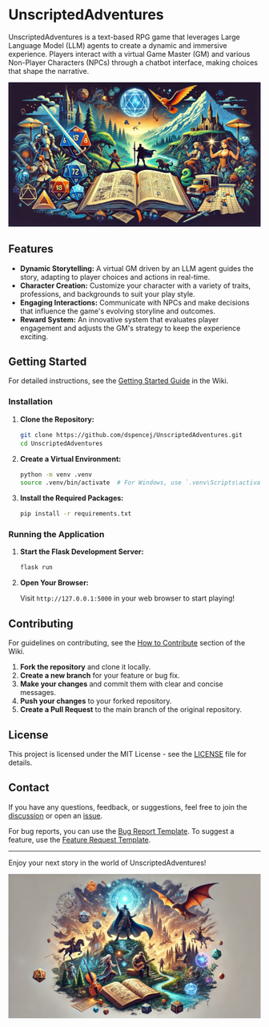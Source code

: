 
# UnscriptedAdventures

UnscriptedAdventures is a text-based RPG game that leverages Large Language Model (LLM) agents to create a dynamic and immersive experience. Players interact with a virtual Game Master (GM) and various Non-Player Characters (NPCs) through a chatbot interface, making choices that shape the narrative.

![UnscriptedAdventures Preview](https://raw.githubusercontent.com/dspencej/UnscriptedAdventures/refs/heads/main/images/social_preview.png)

## Features

- **Dynamic Storytelling:** A virtual GM driven by an LLM agent guides the story, adapting to player choices and actions in real-time.
- **Character Creation:** Customize your character with a variety of traits, professions, and backgrounds to suit your play style.
- **Engaging Interactions:** Communicate with NPCs and make decisions that influence the game's evolving storyline and outcomes.
- **Reward System:** An innovative system that evaluates player engagement and adjusts the GM's strategy to keep the experience exciting.
  
## Getting Started

For detailed instructions, see the [Getting Started Guide](https://github.com/dspencej/UnscriptedAdventures/wiki/Getting-Started-Guide) in the Wiki.

### Installation

1. **Clone the Repository:**

   ```bash
   git clone https://github.com/dspencej/UnscriptedAdventures.git
   cd UnscriptedAdventures
   ```

2. **Create a Virtual Environment:**

   ```bash
   python -m venv .venv
   source .venv/bin/activate  # For Windows, use `.venv\Scripts\activate`
   ```

3. **Install the Required Packages:**

   ```bash
   pip install -r requirements.txt
   ```

### Running the Application

1. **Start the Flask Development Server:**

   ```bash
   flask run
   ```

2. **Open Your Browser:**

   Visit `http://127.0.0.1:5000` in your web browser to start playing!

## Contributing

For guidelines on contributing, see the [How to Contribute](https://github.com/dspencej/UnscriptedAdventures/wiki/How-to-Contribute) section of the Wiki.

1. **Fork the repository** and clone it locally.
2. **Create a new branch** for your feature or bug fix.
3. **Make your changes** and commit them with clear and concise messages.
4. **Push your changes** to your forked repository.
5. **Create a Pull Request** to the main branch of the original repository.

## License

This project is licensed under the MIT License - see the [LICENSE](LICENSE) file for details.

## Contact

If you have any questions, feedback, or suggestions, feel free to join the [discussion](https://github.com/dspencej/UnscriptedAdventures/discussions) or open an [issue](https://github.com/dspencej/UnscriptedAdventures/issues/new).

For bug reports, you can use the [Bug Report Template](https://github.com/dspencej/UnscriptedAdventures/issues/new?assignees=&labels=&template=bug_report.md&title=Bug%3A). To suggest a feature, use the [Feature Request Template](https://github.com/dspencej/UnscriptedAdventures/issues/new?assignees=&labels=&template=feature_request.md&title=Feature+Request%3A).

---

Enjoy your next story in the world of UnscriptedAdventures!

![UnscriptedAdventures Preview](https://raw.githubusercontent.com/dspencej/UnscriptedAdventures/refs/heads/main/images/social_preview_2.png)
